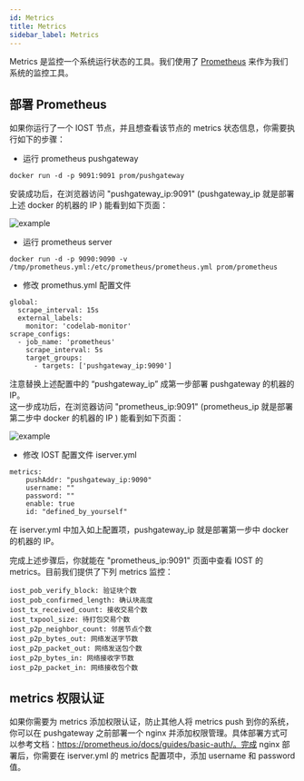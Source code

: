 ```yaml
---
id: Metrics
title: Metrics
sidebar_label: Metrics
---
```


Metrics 是监控一个系统运行状态的工具。我们使用了 [Prometheus](https://prometheus.io) 来作为我们系统的监控工具。

## 部署 Prometheus

如果你运行了一个 IOST 节点，并且想查看该节点的 metrics 状态信息，你需要执行如下的步骤：

* 运行 prometheus pushgateway

```
docker run -d -p 9091:9091 prom/pushgateway
```

安装成功后，在浏览器访问 "pushgateway\_ip:9091" (pushgateway\_ip 就是部署上述 docker 的机器的 IP ) 能看到如下页面：

![example](assets/doc004/pushgateway.png)

* 运行 prometheus server

```
docker run -d -p 9090:9090 -v /tmp/prometheus.yml:/etc/prometheus/prometheus.yml prom/prometheus
```

* 修改 promethus.yml 配置文件

```
global:
  scrape_interval: 15s
  external_labels:
    monitor: 'codelab-monitor'
scrape_configs:
  - job_name: 'prometheus'
    scrape_interval: 5s
    target_groups:
      - targets: ['pushgateway_ip:9090']
```
注意替换上述配置中的 “pushgateway_ip” 成第一步部署 pushgateway 的机器的 IP。  
这一步成功后，在浏览器访问 "prometheus\_ip:9091" (prometheus\_ip 就是部署第二步中 docker 的机器的 IP ) 能看到如下页面：

![example](assets/doc004/prometheus.png)


* 修改 IOST 配置文件 iserver.yml

```
metrics:
	pushAddr: "pushgateway_ip:9090"
	username: ""
	password: ""
	enable: true
	id: "defined_by_yourself"
```

在 iserver.yml 中加入如上配置项，pushgateway\_ip 就是部署第一步中 docker 的机器的 IP。

完成上述步骤后，你就能在 "prometheus\_ip:9091" 页面中查看 IOST 的 metrics。目前我们提供了下列 metrics 监控：

```
iost_pob_verify_block: 验证块个数
iost_pob_confirmed_length: 确认块高度
iost_tx_received_count: 接收交易个数
iost_txpool_size: 待打包交易个数
iost_p2p_neighbor_count: 邻居节点个数
iost_p2p_bytes_out: 网络发送字节数
iost_p2p_packet_out: 网络发送包个数
iost_p2p_bytes_in: 网络接收字节数
iost_p2p_packet_in: 网络接收包个数
```

## metrics 权限认证

如果你需要为 metrics 添加权限认证，防止其他人将 metrics push 到你的系统，你可以在 pushgateway 之前部署一个 nginx 并添加权限管理。具体部署方式可以参考文档：https://prometheus.io/docs/guides/basic-auth/。完成 nginx 部署后，你需要在 iserver.yml 的 metrics 配置项中，添加 username 和 password 值。
